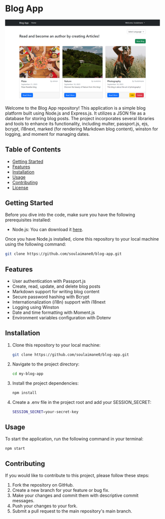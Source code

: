 # Blog App

![App Screenshot](/public/images/app-screenshot.png)

Welcome to the Blog App repository! This application is a simple blog platform built using Node.js and Express.js. It utilizes a JSON file as a database for storing blog posts. The project incorporates several libraries and tools to enhance its functionality, including multer, passport.js, ejs, bcrypt, i18next, marked (for rendering Markdown blog content), winston for logging, and moment for managing dates.

## Table of Contents

- [Getting Started](#getting-started)
- [Features](#features)
- [Installation](#installation)
- [Usage](#usage)
- [Contributing](#contributing)
- [License](#license)

## Getting Started

Before you dive into the code, make sure you have the following prerequisites installed:

- Node.js: You can download it [here](https://nodejs.org/).

Once you have Node.js installed, clone this repository to your local machine using the following command:

```bash
git clone https://github.com/soulaimane0/blog-app.git
```

## Features

- User authentication with Passport.js
- Create, read, update, and delete blog posts
- Markdown support for writing blog content
- Secure password hashing with Bcrypt
- Internationalization (i18n) support with i18next
- Logging using Winston
- Date and time formatting with Moment.js
- Environment variables configuration with Dotenv

## Installation

1. Clone this repository to your local machine:

   ```bash
   git clone https://github.com/soulaimane0/blog-app.git
   ```

2. Navigate to the project directory:
   ```bash
   cd my-blog-app
   ```
3. Install the project dependencies:
   ```bash
   npm install
   ```
4. Create a .env file in the project root and add your SESSION_SECRET:
   ```bash
   SESSION_SECRET=your-secret-key
   ```

## Usage

To start the application, run the following command in your terminal:

```
npm start
```

## Contributing

If you would like to contribute to this project, please follow these steps:

1. Fork the repository on GitHub.
2. Create a new branch for your feature or bug fix.
3. Make your changes and commit them with descriptive commit messages.
4. Push your changes to your fork.
5. Submit a pull request to the main repository's main branch.
